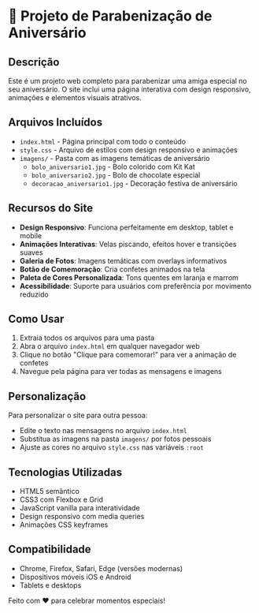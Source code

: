 # 🎉 Projeto de Parabenização de Aniversário

## Descrição
Este é um projeto web completo para parabenizar uma amiga especial no seu aniversário. O site inclui uma página interativa com design responsivo, animações e elementos visuais atrativos.

## Arquivos Incluídos
- `index.html` - Página principal com todo o conteúdo
- `style.css` - Arquivo de estilos com design responsivo e animações
- `imagens/` - Pasta com as imagens temáticas de aniversário
  - `bolo_aniversario1.jpg` - Bolo colorido com Kit Kat
  - `bolo_aniversario2.jpg` - Bolo de chocolate especial
  - `decoracao_aniversario1.jpg` - Decoração festiva de aniversário

## Recursos do Site
- **Design Responsivo**: Funciona perfeitamente em desktop, tablet e mobile
- **Animações Interativas**: Velas piscando, efeitos hover e transições suaves
- **Galeria de Fotos**: Imagens temáticas com overlays informativos
- **Botão de Comemoração**: Cria confetes animados na tela
- **Paleta de Cores Personalizada**: Tons quentes em laranja e marrom
- **Acessibilidade**: Suporte para usuários com preferência por movimento reduzido

## Como Usar
1. Extraia todos os arquivos para uma pasta
2. Abra o arquivo `index.html` em qualquer navegador web
3. Clique no botão "Clique para comemorar!" para ver a animação de confetes
4. Navegue pela página para ver todas as mensagens e imagens

## Personalização
Para personalizar o site para outra pessoa:
- Edite o texto nas mensagens no arquivo `index.html`
- Substitua as imagens na pasta `imagens/` por fotos pessoais
- Ajuste as cores no arquivo `style.css` nas variáveis `:root`

## Tecnologias Utilizadas
- HTML5 semântico
- CSS3 com Flexbox e Grid
- JavaScript vanilla para interatividade
- Design responsivo com media queries
- Animações CSS keyframes

## Compatibilidade
- Chrome, Firefox, Safari, Edge (versões modernas)
- Dispositivos móveis iOS e Android
- Tablets e desktops

Feito com ❤️ para celebrar momentos especiais!

